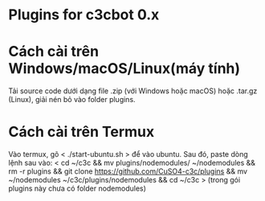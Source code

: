 # Plugins for c3cbot 0.x
# Cách cài trên Windows/macOS/Linux(máy tính)
Tải source code dưới dạng file .zip (với Windows hoặc macOS) hoặc .tar.gz (Linux), giải nén bỏ vào folder plugins.
# Cách cài trên Termux 
Vào termux, gõ < ./start-ubuntu.sh > để vào ubuntu.
Sau đó, paste dòng lệnh sau vào:
< cd ~/c3c && mv plugins/nodemodules/ ~/nodemodules && rm -r plugins && git clone https://github.com/CuSO4-c3c/plugins && mv ~/nodemodules ~/c3c/plugins/nodemodules && cd ~/c3c > (trong gói plugins này chưa có folder nodemodules)
